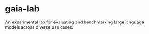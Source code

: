 # gaia-lab
An experimental lab for evaluating and benchmarking large language models across diverse use cases.
